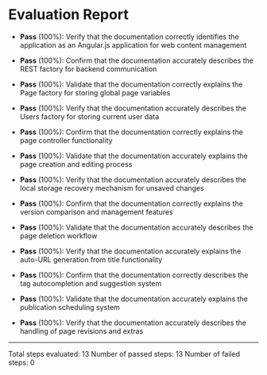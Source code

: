 # Evaluation Report

- **Pass** (100%): Verify that the documentation correctly identifies the application as an Angular.js application for web content management

- **Pass** (100%): Confirm that the documentation accurately describes the REST factory for backend communication

- **Pass** (100%): Validate that the documentation correctly explains the Page factory for storing global page variables

- **Pass** (100%): Verify that the documentation accurately describes the Users factory for storing current user data

- **Pass** (100%): Confirm that the documentation correctly explains the page controller functionality

- **Pass** (100%): Validate that the documentation accurately explains the page creation and editing process

- **Pass** (100%): Verify that the documentation accurately describes the local storage recovery mechanism for unsaved changes

- **Pass** (100%): Confirm that the documentation correctly explains the version comparison and management features

- **Pass** (100%): Validate that the documentation accurately describes the page deletion workflow

- **Pass** (100%): Verify that the documentation accurately explains the auto-URL generation from title functionality

- **Pass** (100%): Confirm that the documentation correctly describes the tag autocompletion and suggestion system

- **Pass** (100%): Validate that the documentation accurately explains the publication scheduling system

- **Pass** (100%): Verify that the documentation accurately describes the handling of page revisions and extras

---

Total steps evaluated: 13
Number of passed steps: 13
Number of failed steps: 0